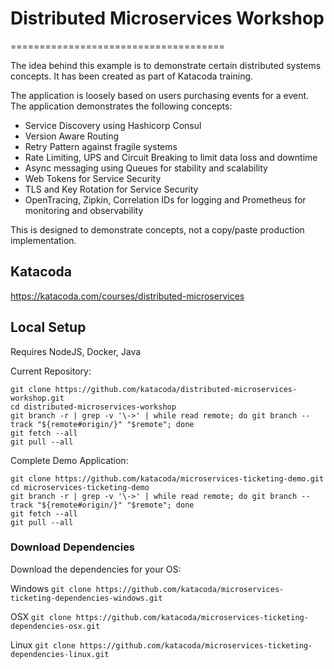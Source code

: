 # Distributed Microservices Workshop
=====================================

The idea behind this example is to demonstrate certain distributed systems concepts. It has been created as part of Katacoda training.

The application is loosely based on users purchasing events for a event. The application demonstrates the following concepts:
  * Service Discovery using Hashicorp Consul
  * Version Aware Routing
  * Retry Pattern against fragile systems
  * Rate Limiting, UPS and Circuit Breaking to limit data loss and downtime
  * Async messaging using Queues for stability and scalability
  * Web Tokens for Service Security
  * TLS and Key Rotation for Service Security
  * OpenTracing, Zipkin, Correlation IDs for logging and Prometheus for monitoring and observability

This is designed to demonstrate concepts, not a copy/paste production implementation.

## Katacoda

https://katacoda.com/courses/distributed-microservices

## Local Setup

Requires NodeJS, Docker, Java

Current Repository:

```
git clone https://github.com/katacoda/distributed-microservices-workshop.git
cd distributed-microservices-workshop
git branch -r | grep -v '\->' | while read remote; do git branch --track "${remote#origin/}" "$remote"; done
git fetch --all
git pull --all
```

Complete Demo Application:

```
git clone https://github.com/katacoda/microservices-ticketing-demo.git
cd microservices-ticketing-demo
git branch -r | grep -v '\->' | while read remote; do git branch --track "${remote#origin/}" "$remote"; done
git fetch --all
git pull --all
```

### Download Dependencies
Download the dependencies for your OS:

Windows
`git clone https://github.com/katacoda/microservices-ticketing-dependencies-windows.git`

OSX
`git clone https://github.com/katacoda/microservices-ticketing-dependencies-osx.git`

Linux
`git clone https://github.com/katacoda/microservices-ticketing-dependencies-linux.git`
